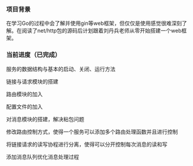 ### 项目背景
在学习Go的过程中会了解并使用gin等web框架，但仅仅是使用感觉很难深刻了解。在阅读了net/http包的源码后计划跟着刘丹兵老师从零开始搭建一个web框架。

### 当前进度（已完成）
服务的数据结构与基本的启动、关闭、运行方法

链接与请求模块的搭建

路由模块的加入

配置文件的加入

对消息模块的搭建，解决粘包问题

修改路由控制方式，使得一个服务可以添加多个路由处理函数并且进行控制

将链接请求的读写协程进行分离，使得可以分开控制每次消息的读和写

添加消息队列优化消息处理过程